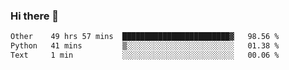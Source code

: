 ### Hi there 👋

<!--
**swolbroham/swolbroham** is a ✨ _special_ ✨ repository because its `README.md` (this file) appears on your GitHub profile.

Here are some ideas to get you started:

- 🔭 I’m currently working on ...
- 🌱 I’m currently learning ...
- 👯 I’m looking to collaborate on ...
- 🤔 I’m looking for help with ...
- 💬 Ask me about ...
- 📫 How to reach me: ...
- 😄 Pronouns: ...
- ⚡ Fun fact: ...
-->


<!--START_SECTION:waka-->

```txt
Other    49 hrs 57 mins  ████████████████████████▓   98.56 %
Python   41 mins         ▒░░░░░░░░░░░░░░░░░░░░░░░░   01.38 %
Text     1 min           ░░░░░░░░░░░░░░░░░░░░░░░░░   00.06 %
```

<!--END_SECTION:waka-->
